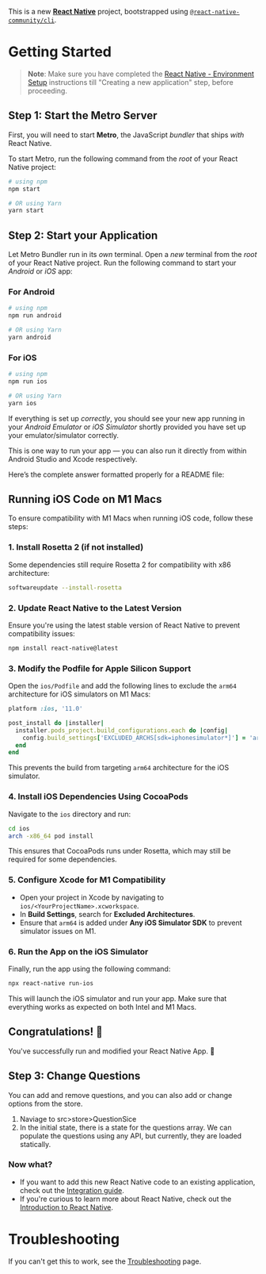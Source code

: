 This is a new [**React Native**](https://reactnative.dev) project, bootstrapped using [`@react-native-community/cli`](https://github.com/react-native-community/cli).

# Getting Started

>**Note**: Make sure you have completed the [React Native - Environment Setup](https://reactnative.dev/docs/environment-setup) instructions till "Creating a new application" step, before proceeding.

## Step 1: Start the Metro Server

First, you will need to start **Metro**, the JavaScript _bundler_ that ships _with_ React Native.

To start Metro, run the following command from the _root_ of your React Native project:

```bash
# using npm
npm start

# OR using Yarn
yarn start
```

## Step 2: Start your Application

Let Metro Bundler run in its _own_ terminal. Open a _new_ terminal from the _root_ of your React Native project. Run the following command to start your _Android_ or _iOS_ app:

### For Android

```bash
# using npm
npm run android

# OR using Yarn
yarn android
```

### For iOS

```bash
# using npm
npm run ios

# OR using Yarn
yarn ios
```

If everything is set up _correctly_, you should see your new app running in your _Android Emulator_ or _iOS Simulator_ shortly provided you have set up your emulator/simulator correctly.

This is one way to run your app — you can also run it directly from within Android Studio and Xcode respectively.

Here’s the complete answer formatted properly for a README file:

## Running iOS Code on M1 Macs

To ensure compatibility with M1 Macs when running iOS code, follow these steps:

### 1. Install Rosetta 2 (if not installed)
Some dependencies still require Rosetta 2 for compatibility with x86 architecture:

```bash
softwareupdate --install-rosetta
```

### 2. Update React Native to the Latest Version
Ensure you're using the latest stable version of React Native to prevent compatibility issues:

```bash
npm install react-native@latest
```

### 3. Modify the Podfile for Apple Silicon Support
Open the `ios/Podfile` and add the following lines to exclude the `arm64` architecture for iOS simulators on M1 Macs:

```ruby
platform :ios, '11.0'

post_install do |installer|
  installer.pods_project.build_configurations.each do |config|
    config.build_settings['EXCLUDED_ARCHS[sdk=iphonesimulator*]'] = 'arm64'
  end
end
```

This prevents the build from targeting `arm64` architecture for the iOS simulator.

### 4. Install iOS Dependencies Using CocoaPods
Navigate to the `ios` directory and run:

```bash
cd ios
arch -x86_64 pod install
```

This ensures that CocoaPods runs under Rosetta, which may still be required for some dependencies.

### 5. Configure Xcode for M1 Compatibility
- Open your project in Xcode by navigating to `ios/<YourProjectName>.xcworkspace`.
- In **Build Settings**, search for **Excluded Architectures**.
- Ensure that `arm64` is added under **Any iOS Simulator SDK** to prevent simulator issues on M1.

### 6. Run the App on the iOS Simulator
Finally, run the app using the following command:

```bash
npx react-native run-ios
```

This will launch the iOS simulator and run your app. Make sure that everything works as expected on both Intel and M1 Macs.


## Congratulations! :tada:

You've successfully run and modified your React Native App. :partying_face:

## Step 3: Change Questions

You can add and remove questions, and you can also add or change options from the store.

1. Naviage to src>store>QuestionSice 
2. In the initial state, there is a state for the questions array. We can populate the questions using any API, but currently, they are loaded statically.


### Now what?

- If you want to add this new React Native code to an existing application, check out the [Integration guide](https://reactnative.dev/docs/integration-with-existing-apps).
- If you're curious to learn more about React Native, check out the [Introduction to React Native](https://reactnative.dev/docs/getting-started).

# Troubleshooting

If you can't get this to work, see the [Troubleshooting](https://reactnative.dev/docs/troubleshooting) page.

